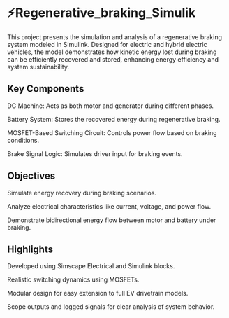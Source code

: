# ⚡Regenerative_braking_Simulik

This project presents the simulation and analysis of a regenerative braking system modeled in Simulink. Designed for electric and hybrid electric vehicles, the model demonstrates how kinetic energy lost during braking can be efficiently recovered and stored, enhancing energy efficiency and system sustainability.

## Key Components
DC Machine: Acts as both motor and generator during different phases.

Battery System: Stores the recovered energy during regenerative braking.

MOSFET-Based Switching Circuit: Controls power flow based on braking conditions.

Brake Signal Logic: Simulates driver input for braking events.

## Objectives
Simulate energy recovery during braking scenarios.

Analyze electrical characteristics like current, voltage, and power flow.

Demonstrate bidirectional energy flow between motor and battery under braking.

## Highlights
Developed using Simscape Electrical and Simulink blocks.

Realistic switching dynamics using MOSFETs.

Modular design for easy extension to full EV drivetrain models.

Scope outputs and logged signals for clear analysis of system behavior.
